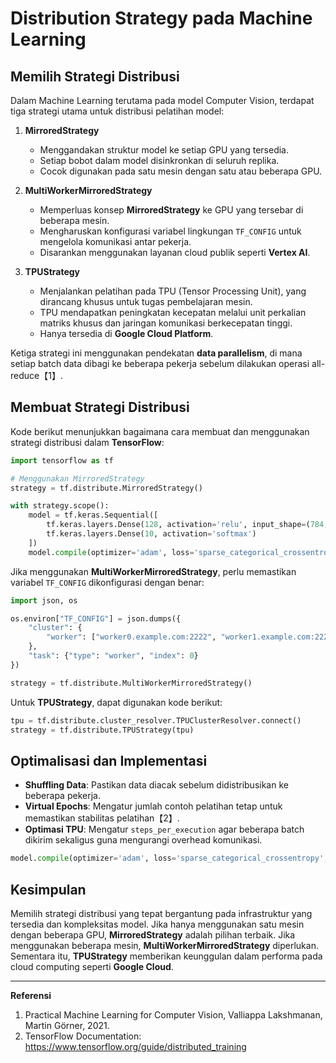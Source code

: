 # Distribution Strategy pada Machine Learning

## Memilih Strategi Distribusi

Dalam Machine Learning terutama pada model Computer Vision, terdapat tiga strategi utama untuk distribusi pelatihan model:

1. **MirroredStrategy**
   - Menggandakan struktur model ke setiap GPU yang tersedia.
   - Setiap bobot dalam model disinkronkan di seluruh replika.
   - Cocok digunakan pada satu mesin dengan satu atau beberapa GPU.

2. **MultiWorkerMirroredStrategy**
   - Memperluas konsep **MirroredStrategy** ke GPU yang tersebar di beberapa mesin.
   - Mengharuskan konfigurasi variabel lingkungan `TF_CONFIG` untuk mengelola komunikasi antar pekerja.
   - Disarankan menggunakan layanan cloud publik seperti **Vertex AI**.

3. **TPUStrategy**
   - Menjalankan pelatihan pada TPU (Tensor Processing Unit), yang dirancang khusus untuk tugas pembelajaran mesin.
   - TPU mendapatkan peningkatan kecepatan melalui unit perkalian matriks khusus dan jaringan komunikasi berkecepatan tinggi.
   - Hanya tersedia di **Google Cloud Platform**.

Ketiga strategi ini menggunakan pendekatan **data parallelism**, di mana setiap batch data dibagi ke beberapa pekerja sebelum dilakukan operasi all-reduce【1】.

## Membuat Strategi Distribusi

Kode berikut menunjukkan bagaimana cara membuat dan menggunakan strategi distribusi dalam **TensorFlow**:

```python
import tensorflow as tf

# Menggunakan MirroredStrategy
strategy = tf.distribute.MirroredStrategy()

with strategy.scope():
    model = tf.keras.Sequential([
        tf.keras.layers.Dense(128, activation='relu', input_shape=(784,)),
        tf.keras.layers.Dense(10, activation='softmax')
    ])
    model.compile(optimizer='adam', loss='sparse_categorical_crossentropy', metrics=['accuracy'])
```

Jika menggunakan **MultiWorkerMirroredStrategy**, perlu memastikan variabel `TF_CONFIG` dikonfigurasi dengan benar:

```python
import json, os

os.environ["TF_CONFIG"] = json.dumps({
    "cluster": {
        "worker": ["worker0.example.com:2222", "worker1.example.com:2222"]
    },
    "task": {"type": "worker", "index": 0}
})

strategy = tf.distribute.MultiWorkerMirroredStrategy()
```

Untuk **TPUStrategy**, dapat digunakan kode berikut:

```python
tpu = tf.distribute.cluster_resolver.TPUClusterResolver.connect()
strategy = tf.distribute.TPUStrategy(tpu)
```

## Optimalisasi dan Implementasi

- **Shuffling Data**: Pastikan data diacak sebelum didistribusikan ke beberapa pekerja.
- **Virtual Epochs**: Mengatur jumlah contoh pelatihan tetap untuk memastikan stabilitas pelatihan【2】.
- **Optimasi TPU**: Mengatur `steps_per_execution` agar beberapa batch dikirim sekaligus guna mengurangi overhead komunikasi.

```python
model.compile(optimizer='adam', loss='sparse_categorical_crossentropy', metrics=['accuracy'], steps_per_execution=32)
```

## Kesimpulan

Memilih strategi distribusi yang tepat bergantung pada infrastruktur yang tersedia dan kompleksitas model. Jika hanya menggunakan satu mesin dengan beberapa GPU, **MirroredStrategy** adalah pilihan terbaik. Jika menggunakan beberapa mesin, **MultiWorkerMirroredStrategy** diperlukan. Sementara itu, **TPUStrategy** memberikan keunggulan dalam performa pada cloud computing seperti **Google Cloud**.

---
**Referensi**
1. Practical Machine Learning for Computer Vision, Valliappa Lakshmanan, Martin Görner, 2021.
2. TensorFlow Documentation: https://www.tensorflow.org/guide/distributed_training
